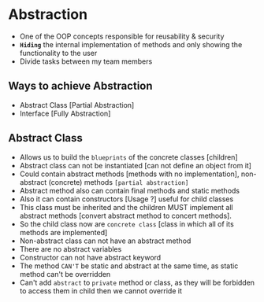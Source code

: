 # Abstraction
- One of the OOP concepts responsible for reusability & security
- **`Hiding`** the internal implementation of methods and only showing the functionality to the user
- Divide tasks between my team members

## Ways to achieve Abstraction
- Abstract Class [Partial Abstraction]
- Interface [Fully Abstraction]

## Abstract Class
- Allows us to build the `blueprints` of the concrete classes [children]
- Abstract class can not be instantiated [can not define an object from it]
- Could contain abstract methods [methods with no implementation], non-abstract (concrete) methods `[partial abstraction]`
- Abstract method also can contain final methods and static methods
- Also it can contain constructors [Usage ?] useful for child classes
- This class must be inherited and the children MUST implement all abstract methods [convert abstract method to concert methods].
- So the child class now are `concrete class` [class in which all of its methods are implemented]
- Non-abstract class can not have an abstract method
- There are no abstract variables
- Constructor can not have abstract keyword
- The method `CAN'T` be static and abstract at the same time, as static method can't be overridden
- Can't add `abstract` to `private` method or class, as they will be forbidden to access them in child then we cannot override it

